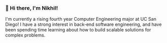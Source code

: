 ### 👋 Hi there, I'm Nikhil!

I'm currently a rising fourth year Computer Engineering major at UC San Diego! I have a strong interest in back-end software engineering, and have been spending time learning about how to build scalable solutions for complex problems.
